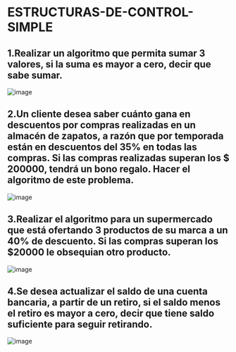 # ESTRUCTURAS-DE-CONTROL-SIMPLE
## 1.Realizar un algoritmo que permita sumar 3 valores, si la suma es mayor a cero, decir que sabe sumar.
![image](https://github.com/user-attachments/assets/0fd1acfe-5bc6-42b6-be22-ad9c7754772f)

## 2.Un cliente desea saber cuánto gana en descuentos por compras realizadas en un almacén de zapatos, a razón que por temporada están en descuentos del 35% en todas las compras. Si las compras realizadas superan los $ 200000, tendrá un bono regalo. Hacer el algoritmo de este problema.
![image](https://github.com/user-attachments/assets/ffdcb07a-c010-4d49-89be-80d16ae457f9)

## 3.Realizar el algoritmo para un supermercado que está ofertando 3 productos de su marca a un 40% de descuento. Si las compras superan los $20000 le obsequian otro producto. 
![image](https://github.com/user-attachments/assets/7fd213c9-ce71-46a3-8575-2b0fff795c2d)

## 4.Se desea actualizar el saldo de una cuenta bancaria, a partir de un retiro, si el saldo menos el retiro es mayor a cero, decir que tiene saldo suficiente para seguir retirando.  
![image](https://github.com/user-attachments/assets/5b4283b7-ea8d-41e4-95e8-b3e5c9cc771f)


